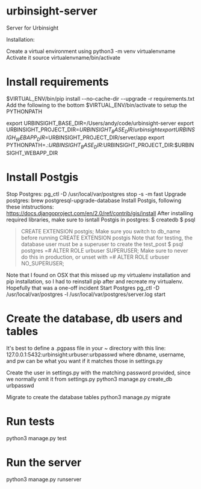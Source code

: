 # urbinsight-server
Server for Urbinsight

Installation:

Create a virtual environment using
python3 -m venv virtualenvname
Activate it
source virtualenvname/bin/activate

# Install requirements
$VIRTUAL_ENV/bin/pip install --no-cache-dir  --upgrade -r requirements.txt
Add the following to the bottom $VIRTUAL_ENV/bin/activate to setup the PYTHONPATH

export URBINSIGHT_BASE_DIR=/Users/andy/code/urbinsight-server
export URBINSIGHT_PROJECT_DIR=$URBINSIGHT_BASE_DIR/urbinsight
export URBINSIGH_WEBAPP_DIR=$URBINSIGHT_PROJECT_DIR/server/app
export PYTHONPATH=.:$URBINSIGHT_BASE_DIR:$URBINSIGHT_PROJECT_DIR:$URBINSIGHT_WEBAPP_DIR


# Install Postgis 
Stop Postgres:
pg_ctl -D /usr/local/var/postgres stop -s -m fast
Upgrade postgres:
brew postgresql-upgrade-database
Install Postgis, following these intstructions:
https://docs.djangoproject.com/en/2.0/ref/contrib/gis/install
After installing required libraries, make sure to isntall Postgis in postgres:
$ createdb  <db name>
$ psql <db name>
> CREATE EXTENSION postgis;
Make sure you switch to db_name before running CREATE EXTENSION postgis
Note that for testing, the database user must be a superuser to create the test_post
$ psql postgres
=# ALTER ROLE urbuser SUPERUSER;
Make sure to never do this in production, or unset with
=# ALTER ROLE urbuser NO_SUPERUSER;

Note that I found on OSX that this missed up my virtualenv installation and pip installation,
so I had to reinstall pip after and recreate my virtualenv. Hopefully that was a one-off incident
Start Postgres
pg_ctl -D /usr/local/var/postgres -l /usr/local/var/postgres/server.log start


# Create the database, db users and tables
It's best to define a .pgpass file in your ~ directory with this line:
127.0.0.1:5432:urbinsight:urbuser:urbpasswd
where dbname, username, and pw can be what you want if it matches those in settings.py

Create the user in settings.py with the matching password provided, since we normally omit it from
settings.py
python3 manage.py create_db urbpasswd

Migrate to create the database tables
python3 manage.py migrate

# Run tests
python3 manage.py test

# Run the server
python3 manage.py runserver
